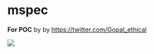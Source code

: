 # mspec
**For POC**
by by <a href="https://twitter.com/Gopal_ethical">https://twitter.com/Gopal_ethical</a>

<img src="https://pbs.twimg.com/profile_images/1527630455159558144/12z7KC87_400x400.jpg">
